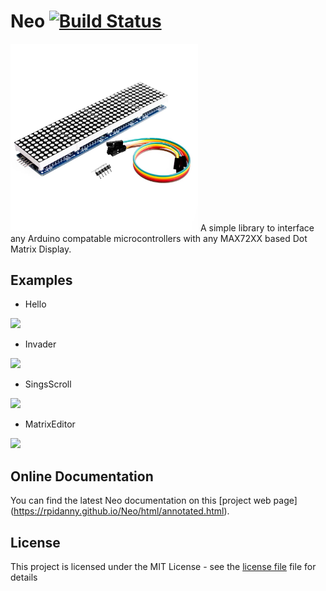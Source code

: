 # Neo [![Build Status](https://travis-ci.org/rpidanny/Neo.svg?branch=develop)](https://travis-ci.org/rpidanny/Neo)

<img src="https://raw.githubusercontent.com/rpidanny/assets/master/Neo/MAX7219-Matrix.jpeg" width="300" />
A simple library to interface any Arduino compatable microcontrollers with any MAX72XX based Dot Matrix Display.

## Examples

* Hello  
<img src="https://raw.githubusercontent.com/rpidanny/assets/master/Neo/Hello.gif" />

* Invader  
<img src="https://raw.githubusercontent.com/rpidanny/assets/master/Neo/Invader.gif" />

* SingsScroll  
<img src="https://raw.githubusercontent.com/rpidanny/assets/master/Neo/SignsScroll.gif" />

* MatrixEditor  
<img src="https://raw.githubusercontent.com/rpidanny/assets/master/Neo/MatrixEditor.gif" />

## Online Documentation
You can find the latest Neo documentation on this [project web page] (https://rpidanny.github.io/Neo/html/annotated.html).

## License

This project is licensed under the MIT License - see the [license file](LICENSE) file for details
